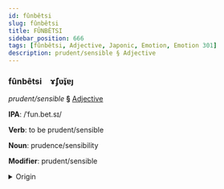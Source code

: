 ```yaml
---
id: fûnbêtsi
slug: fûnbêtsi
title: FÛNBÊTSI
sidebar_position: 666
tags: [fûnbêtsi, Adjective, Japonic, Emotion, Emotion 301]
description: prudent/sensible § Adjective
---
```


### fûnbêtsi&emsp;<span kind="abugida">ɤ̃ʄʋ̆ʇɐȷ</span>

*prudent/sensible* **§** [Adjective](../../tags/Adjective)

**IPA**: /ˈfun.bet.sɪ/

**Verb**: to be prudent/sensible

**Noun**: prudence/sensibility

**Modifier**: prudent/sensible

<details>
    <summary>Origin</summary>
    Japanese ふんべつ funbetsu [ɸɯ̟̃mbe̞t͡sɨ]<br/>
    <em>Japonic Language Family</em>
</details>